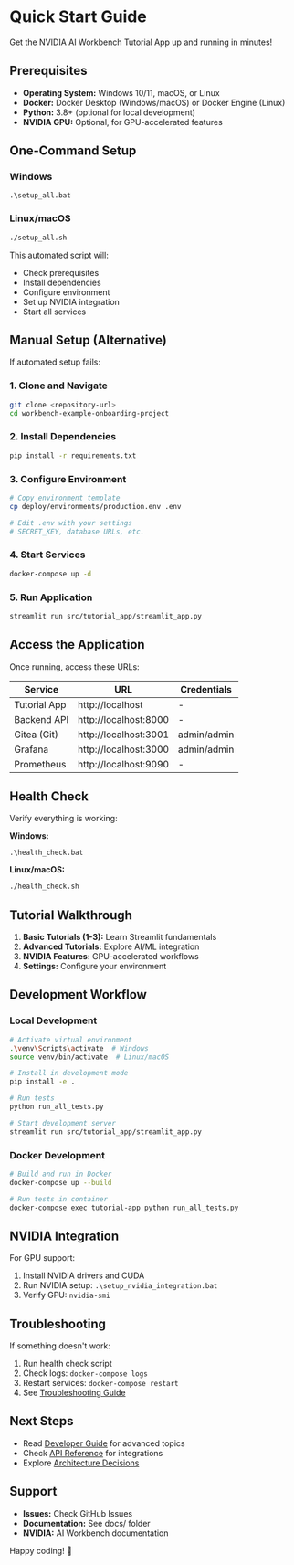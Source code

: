 # Quick Start Guide

Get the NVIDIA AI Workbench Tutorial App up and running in minutes!

## Prerequisites

- **Operating System:** Windows 10/11, macOS, or Linux
- **Docker:** Docker Desktop (Windows/macOS) or Docker Engine (Linux)
- **Python:** 3.8+ (optional for local development)
- **NVIDIA GPU:** Optional, for GPU-accelerated features

## One-Command Setup

### Windows
```batch
.\setup_all.bat
```

### Linux/macOS
```bash
./setup_all.sh
```

This automated script will:
- Check prerequisites
- Install dependencies
- Configure environment
- Set up NVIDIA integration
- Start all services

## Manual Setup (Alternative)

If automated setup fails:

### 1. Clone and Navigate
```bash
git clone <repository-url>
cd workbench-example-onboarding-project
```

### 2. Install Dependencies
```bash
pip install -r requirements.txt
```

### 3. Configure Environment
```bash
# Copy environment template
cp deploy/environments/production.env .env

# Edit .env with your settings
# SECRET_KEY, database URLs, etc.
```

### 4. Start Services
```bash
docker-compose up -d
```

### 5. Run Application
```bash
streamlit run src/tutorial_app/streamlit_app.py
```

## Access the Application

Once running, access these URLs:

| Service | URL | Credentials |
|---------|-----|-------------|
| Tutorial App | http://localhost | - |
| Backend API | http://localhost:8000 | - |
| Gitea (Git) | http://localhost:3001 | admin/admin |
| Grafana | http://localhost:3000 | admin/admin |
| Prometheus | http://localhost:9090 | - |

## Health Check

Verify everything is working:

**Windows:**
```batch
.\health_check.bat
```

**Linux/macOS:**
```bash
./health_check.sh
```

## Tutorial Walkthrough

1. **Basic Tutorials (1-3):** Learn Streamlit fundamentals
2. **Advanced Tutorials:** Explore AI/ML integration
3. **NVIDIA Features:** GPU-accelerated workflows
4. **Settings:** Configure your environment

## Development Workflow

### Local Development
```bash
# Activate virtual environment
.\venv\Scripts\activate  # Windows
source venv/bin/activate  # Linux/macOS

# Install in development mode
pip install -e .

# Run tests
python run_all_tests.py

# Start development server
streamlit run src/tutorial_app/streamlit_app.py
```

### Docker Development
```bash
# Build and run in Docker
docker-compose up --build

# Run tests in container
docker-compose exec tutorial-app python run_all_tests.py
```

## NVIDIA Integration

For GPU support:

1. Install NVIDIA drivers and CUDA
2. Run NVIDIA setup: `.\setup_nvidia_integration.bat`
3. Verify GPU: `nvidia-smi`

## Troubleshooting

If something doesn't work:

1. Run health check script
2. Check logs: `docker-compose logs`
3. Restart services: `docker-compose restart`
4. See [Troubleshooting Guide](TROUBLESHOOTING.md)

## Next Steps

- Read [Developer Guide](DEVELOPER_GUIDE.md) for advanced topics
- Check [API Reference](API_REFERENCE.md) for integrations
- Explore [Architecture Decisions](ARCHITECTURE_DECISIONS.md)

## Support

- **Issues:** Check GitHub Issues
- **Documentation:** See docs/ folder
- **NVIDIA:** AI Workbench documentation

Happy coding! 🚀
